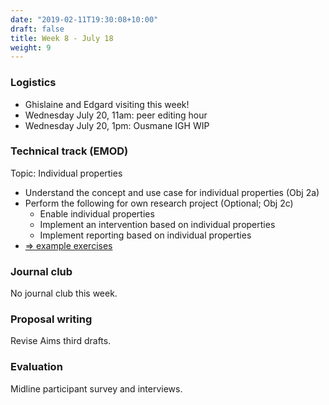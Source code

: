 ```yaml
---
date: "2019-02-11T19:30:08+10:00"
draft: false
title: Week 8 - July 18
weight: 9
---
```


<!--more-->

### Logistics

- Ghislaine and Edgard visiting this week!
- Wednesday July 20, 11am: peer editing hour
- Wednesday July 20, 1pm: Ousmane IGH WIP

### Technical track (EMOD)

Topic: Individual properties

- Understand the concept and use case for individual properties (Obj 2a)
- Perform the following for own research project (Optional; Obj 2c)
    + Enable individual properties
    + Implement an intervention based on individual properties
    + Implement reporting based on individual properties
- [=> example exercises](https://github.com/numalariamodeling/faculty-enrich-2022-examples#week-8-individual-properties)

### Journal club

No journal club this week.

### Proposal writing

Revise Aims third drafts.

### Evaluation

Midline participant survey and interviews.